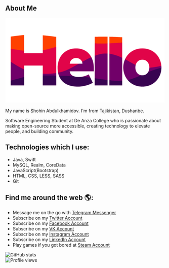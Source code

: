 ## About Me 
<img src="https://github.com/abdhub/about/blob/master/hello.gif" alt="Welcome to Shohin Abdulkhamidov's GitHub page.">

My name is Shohin Abdulkhamidov. I'm from Tajikistan, Dushanbe.

Software Engineering Student at De Anza College who is passionate about making open-source more accessible, creating technology to elevate people, and building community. 

## Technologies which I use:

- Java,  Swift
- MySQL, Realm, CoreData
- JavaScript(Bootstrap)
- HTML, CSS, LESS, SASS
- Git

## Find me around the web 🌎: 
- Message me on the go with <a href="https://t.me/sh_eagle">Telegram Messenger</a>
- Subscribe on my <a href="https://twitter.com/ShohinAbd">Twitter Account</a>
- Subscribe on my <a href="https://www.facebook.com/s.abdulkhamidov/">Facebook Account</a>
- Subscribe on my <a href="https://vk.com/shohinus">VK Account</a>
- Subscribe on my <a href="https://www.instagram.com/shohin.abd/">Instagram Account</a>
- Subscribe on my <a href="https://www.linkedin.com/in/shohin-abd/">LinkedIn Account</a>
- Play games if you got bored at <a href="https://steamcommunity.com/profiles/76561198390631558//">Steam Account</a>

![GitHub stats](https://github-readme-stats.vercel.app/api?username=abdhub&show_icons=true)
<br>
![Profile views](https://gpvc.arturio.dev/abdhub)  
